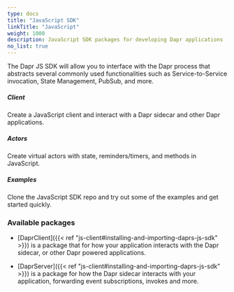 ```yaml
---
type: docs
title: "JavaScript SDK"
linkTitle: "JavaScript"
weight: 1000
description: JavaScript SDK packages for developing Dapr applications
no_list: true
---
```


The Dapr JS SDK will allow you to interface with the Dapr process that abstracts several commonly used functionalities such as Service-to-Service invocation, State Management, PubSub, and more.


<div class="card-deck">
  <div class="card">
    <div class="card-body">
      <h5 class="card-title"><b>Client</b></h5>
      <p class="card-text">Create a JavaScript client and interact with a Dapr sidecar and other Dapr applications.</p>
      <a href="{{< ref js-client >}}" class="stretched-link"></a>
    </div>
  </div>
  <div class="card">
    <div class="card-body">
      <h5 class="card-title"><b>Actors</b></h5>
      <p class="card-text">Create virtual actors with state, reminders/timers, and methods in JavaScript.</p>
      <a href="{{< ref js-actors >}}" class="stretched-link"></a>
    </div>
  </div>
  <div class="card">
    <div class="card-body">
      <h5 class="card-title"><b>Examples</b></h5>
      <p class="card-text">Clone the JavaScript SDK repo and try out some of the examples and get started quickly.</p>
      <a href="https://github.com/dapr/js-sdk/blob/master/documentation/examples.md" class="stretched-link"></a>
    </div>
  </div>
</div>

### Available packages
- [DaprClient]({{< ref "js-client#installing-and-importing-daprs-js-sdk" >}}) is a package that for how your application interacts with the Dapr sidecar, or other Dapr powered applications.

- [DaprServer]({{< ref "js-client#installing-and-importing-daprs-js-sdk" >}}) is a package for how the Dapr sidecar interacts with your application, forwarding event subscriptions, invokes and more.
